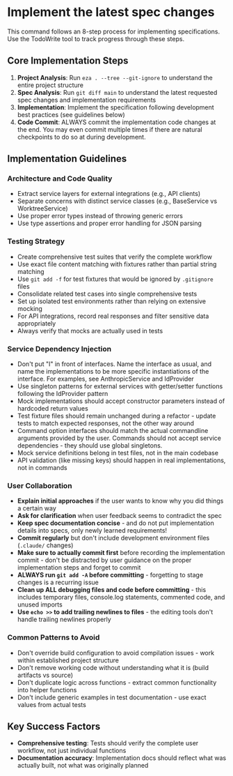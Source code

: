 # Implement the latest spec changes

This command follows an 8-step process for implementing specifications. Use the TodoWrite tool to track progress through these steps.

## Core Implementation Steps

1. **Project Analysis**: Run `eza . --tree --git-ignore` to understand the entire project structure
2. **Spec Analysis**: Run `git diff main` to understand the latest requested spec changes and implementation requirements
3. **Implementation**: Implement the specification following development best practices (see guidelines below)
4. **Code Commit**: ALWAYS commit the implementation code changes at the end. You may even commit multiple times if there are natural checkpoints to do so at during development.

## Implementation Guidelines

### Architecture and Code Quality

- Extract service layers for external integrations (e.g., API clients)
- Separate concerns with distinct service classes (e.g., BaseService vs WorktreeService)
- Use proper error types instead of throwing generic errors
- Use type assertions and proper error handling for JSON parsing

### Testing Strategy

- Create comprehensive test suites that verify the complete workflow
- Use exact file content matching with fixtures rather than partial string matching
- Use `git add -f` for test fixtures that would be ignored by `.gitignore` files
- Consolidate related test cases into single comprehensive tests
- Set up isolated test environments rather than relying on extensive mocking
- For API integrations, record real responses and filter sensitive data appropriately
- Always verify that mocks are actually used in tests

### Service Dependency Injection

- Don't put "I" in front of interfaces. Name the interface as usual, and name the implementations to be more specific instantiations of the interface. For examples, see AnthropicService and IdProvider
- Use singleton patterns for external services with getter/setter functions following the IdProvider pattern
- Mock implementations should accept constructor parameters instead of hardcoded return values
- Test fixture files should remain unchanged during a refactor - update tests to match expected responses, not the other way around
- Command option interfaces should match the actual commandline arguments provided by the user. Commands should not accept service dependencies - they should use global singletons.
- Mock service definitions belong in test files, not in the main codebase
- API validation (like missing keys) should happen in real implementations, not in commands

### User Collaboration

- **Explain initial approaches** if the user wants to know why you did things a certain way
- **Ask for clarification** when user feedback seems to contradict the spec
- **Keep spec documentation concise** - and do not put implementation details into specs, only newly learned requirements!
- **Commit regularly** but don't include development environment files (`.claude/` changes)
- **Make sure to actually commit first** before recording the implementation commit - don't be distracted by user guidance on the proper implementation steps and forget to commit
- **ALWAYS run `git add -A` before committing** - forgetting to stage changes is a recurring issue
- **Clean up ALL debugging files and code before committing** - this includes temporary files, console.log statements, commented code, and unused imports
- **Use `echo >>` to add trailing newlines to files** - the editing tools don't handle trailing newlines properly

### Common Patterns to Avoid

- Don't override build configuration to avoid compilation issues - work within established project structure
- Don't remove working code without understanding what it is (build artifacts vs source)
- Don't duplicate logic across functions - extract common functionality into helper functions
- Don't include generic examples in test documentation - use exact values from actual tests

## Key Success Factors

- **Comprehensive testing**: Tests should verify the complete user workflow, not just individual functions
- **Documentation accuracy**: Implementation docs should reflect what was actually built, not what was originally planned
